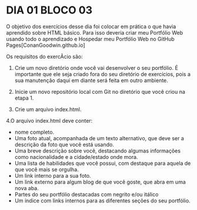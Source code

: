 # DIA 01 BLOCO 03

O objetivo dos exercí­cios desse dia foi colocar em prática o que havia aprendido sobre HTML básico. Para isso deveria criar meu Portfólio Web usando todo o aprendizado e Hospedar meu Portfólio Web no GitHub Pages[ConanGoodwin.github.io]

Os requisitos do exercÃ­cio são:

1. Crie um novo diretório onde você vai desenvolver o seu portfólio. É importante que ele seja criado fora do seu diretório de exercícios, pois a sua manutenção daqui em diante será feita em outro ambiente.

2. Inicie um novo repositório local com Git no diretório que você criou na etapa 1.

3. Crie um arquivo index.html.

4.O arquivo index.html deve conter:
  * nome completo.
  * Uma foto atual, acompanhada de um texto alternativo, que deve ser a descrição da foto que você está usando.
  * Uma breve descrição sobre você, destacando algumas informações como nacionalidade e a cidade/estado onde mora.
  * Uma lista de habilidades que você possui, com destaque para aquela de que você mais se orgulha.
  * Um link interno para a sua foto.
  * Um link externo para algum blog de que você goste, que abra em uma nova aba.
  * Partes do seu portfólio destacadas com negrito e/ou itálico
  * Um índice com links internos para as diferentes seções do seu portfólio.
